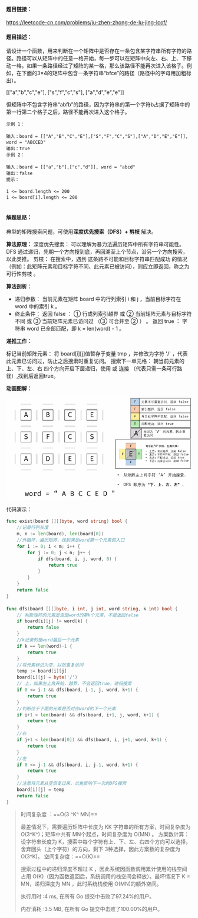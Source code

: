 #### 题目链接：

https://leetcode-cn.com/problems/ju-zhen-zhong-de-lu-jing-lcof/



#### 题目描述：

请设计一个函数，用来判断在一个矩阵中是否存在一条包含某字符串所有字符的路径。路径可以从矩阵中的任意一格开始，每一步可以在矩阵中向左、右、上、下移动一格。如果一条路径经过了矩阵的某一格，那么该路径不能再次进入该格子。例如，在下面的3×4的矩阵中包含一条字符串“bfce”的路径（路径中的字母用加粗标出）。

[["a","b","c","e"],
["s","f","c","s"],
["a","d","e","e"]]

但矩阵中不包含字符串“abfb”的路径，因为字符串的第一个字符b占据了矩阵中的第一行第二个格子之后，路径不能再次进入这个格子。

```
示例 1：

输入：board = [["A","B","C","E"],["S","F","C","S"],["A","D","E","E"]], word = "ABCCED"
输出：true
示例 2：

输入：board = [["a","b"],["c","d"]], word = "abcd"
输出：false
提示：

1 <= board.length <= 200
1 <= board[i].length <= 200


```



#### 解题思路：

典型的矩阵搜索问题，可使用**深度优先搜索（DFS）+ 剪枝** 解决。

**算法原理：**
深度优先搜索： 可以理解为暴力法遍历矩阵中所有字符串可能性。DFS 通过递归，先朝一个方向搜到底，再回溯至上个节点，沿另一个方向搜索，以此类推。
剪枝： 在搜索中，遇到 这条路不可能和目标字符串匹配成功 的情况（例如：此矩阵元素和目标字符不同、此元素已被访问），则应立即返回，称之为 可行性剪枝 。

**算法剖析**：

- 递归参数： 当前元素在矩阵 board 中的行列索引 i 和 j ，当前目标字符在 word 中的索引 k 。
- 终止条件：
  返回 false ： ① 行或列索引越界 或 ② 当前矩阵元素与目标字符不同 或 ③ 当前矩阵元素已访问过 （③ 可合并至 ② ） 。
  返回 true ： 字符串 word 已全部匹配，即 k = len(word) - 1 。

**递推工作：**

标记当前矩阵元素： 将 board[i][j]值暂存于变量 tmp ，并修改为字符 '/' ，代表此元素已访问过，防止之后搜索时重复访问。 搜索下一单元格： 朝当前元素的 上、下、左、右 四个方向开启下层递归，使用 或 连接 （代表只需一条可行路径）,找到后返回true。

**动画图解：**

![offer12](image/offer12.gif)





代码演示：

```go
func exist(board [][]byte, word string) bool {
    //记录行列长度
	m, n := len(board), len(board[0])
    //外循环，遍历矩阵，找到满足word第一个元素的入口
	for i := 0; i < m; i++ {
		for j := 0; j < n; j++ {
			if dfs(board, i, j, word, 0) {
				return true
			}
		}
	}
	return false
}

func dfs(board [][]byte, i int, j int, word string, k int) bool {
	// 判断矩阵的元素是否是word的第k个元素，不是返回false
    if board[i][j] != word[k] {
		return false
	}
    //k记录的是word最后一个元素
	if k == len(word)-1 {
		return true
	}
    //将元素标记为空，以防重复访问
	temp := board[i][j]
	board[i][j] = byte('/')
    // 上，如果左上角开始，越界，不会返回true，递归搜索
	if 0 <= i-1 && dfs(board, i-1, j, word, k+1) {
		return true
	}
    //判断位于下面的元素是否对应word的下一个元素
	if i+1 < len(board) && dfs(board, i+1, j, word, k+1) {
		return true
	}
    //右
    if j+1 < len(board[0]) && dfs(board, i, j+1, word, k+1) {
		return true
	}
    //左
	if 0 <= j-1 && dfs(board, i, j-1, word, k+1) {
		return true
	}
    //注意将元素从空恢复过来，以免影响下一次的DFS搜索
	board[i][j] = temp
	return false
}


```

> 时间复杂度 ：==O(3 ^K^ MN)== 
>
> 最差情况下，需要遍历矩阵中长度为 KK 字符串的所有方案，时间复杂度为 O(3^K^)；矩阵中共有 MN个起点，时间复杂度为 O(MN) 。
> 方案数计算： 设字符串长度为 K，搜索中每个字符有上、下、左、右四个方向可以选择，舍弃回头（上个字符）的方向，剩下 3种选择，因此方案数的复杂度为 O(3^K)。
> 空间复杂度：==O(K)== 
>
> 搜索过程中的递归深度不超过 K ，因此系统因函数调用累计使用的栈空间占用 O(K)（因为函数返回后，系统调用的栈空间会释放）。最坏情况下 K = MN，递归深度为 MN ，此时系统栈使用 O(MN)的额外空间。
>
> 执行用时 :4 ms, 在所有 Go 提交中击败了97.24%的用户。
>
> 内存消耗 :3.5 MB, 在所有 Go 提交中击败了100.00%的用户。



